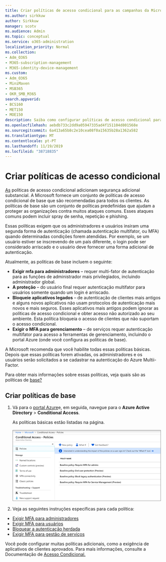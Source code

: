 ```yaml
---
title: Criar políticas de acesso condicional para as campanhas da Microsoft 365
ms.author: sirkkuw
author: Sirkkuw
manager: scotv
ms.audience: Admin
ms.topic: conceptual
ms.service: o365-administration
localization_priority: Normal
ms.collection:
- Adm_O365
- M365-subscription-management
- M365-identity-device-management
ms.custom:
- Adm_O365
- MiniMaven
- MSB365
- OKR_SMB_M365
search.appverid:
- BCS160
- MET150
- MOE150
description: Saiba como configurar políticas de acesso condicional para as campanhas Microsoft 365.
ms.openlocfilehash: aebdb733c2dd9a05947335ad4f151104d801568e
ms.sourcegitcommit: 6a413a65b8c2e10cea08f0a15635b28a1362a582
ms.translationtype: MT
ms.contentlocale: pt-PT
ms.lasthandoff: 11/19/2019
ms.locfileid: "38718835"
---
```

# <a name="set-up-conditional-access-policies"></a>Criar políticas de acesso condicional

[As](https://docs.microsoft.com/azure/active-directory/conditional-access/overview) políticas de acesso condicional adicionam segurança adicional substancial. A Microsoft fornece um conjunto de políticas de acesso condicional de base que são recomendadas para todos os clientes. As políticas de base são um conjunto de políticas predefinidas que ajudam a proteger as organizações contra muitos ataques comuns. Esses ataques comuns podem incluir spray de senha, repetição e phishing.

Essas políticas exigem que os administradores e usuários insiram uma segunda forma de autenticação (chamada autenticação multifator, ou MFA) quando determinadas condições forem atendidas. Por exemplo, se um usuário estiver se inscrevendo de um país diferente, o login pode ser considerado arriscado e o usuário deve fornecer uma forma adicional de autenticação. 

Atualmente, as políticas de base incluem o seguinte:
- **Exigir mfa para administradores** &ndash; requer multi-fator de autenticação para as funções de administrador mais privilegiados, incluindo administrador global.
- **A proteção** &ndash; do usuário final requer autenticação multifator para usuários somente quando um login é arriscado. 
- **Bloqueie aplicativos legados** &ndash; de autenticação de clientes mais antigos e alguns novos aplicativos não usam protocolos de autenticação mais novos e mais seguros. Esses aplicativos mais antigos podem ignorar as políticas de acesso condicional e obter acesso não autorizado ao seu ambiente. Esta política bloqueia o acesso de clientes que não suportam o acesso condicional. 
- **Exigir o MFA para gerenciamento** &ndash; de serviços requer autenticação multifator para acesso a ferramentas de gerenciamento, incluindo o portal Azure (onde você configura as políticas de base). 

A Microsoft recomenda que você habilite todas essas políticas básicas. Depois que essas políticas forem ativadas, os administradores e os usuários serão solicitados a se cadastrar na autenticação do Azure Multii-Factor.

Para obter mais informações sobre essas políticas, veja quais são as políticas de [base?](https://docs.microsoft.com/azure/active-directory/conditional-access/concept-baseline-protection)


## <a name="set-up-baseline-policies"></a>Criar políticas de base

1. Vá para o [portal Azure](https://portal.azure.com)e, em seguida, navegue para o **Azure Active Directory** \> **Conditional Access**.
    
    As políticas básicas estão listadas na página. <br/> <br/>
    ![Página que lista as políticas básicas para acesso condicional.](media/baslinepolicies.png)
1. Veja as seguintes instruções específicas para cada política:

  - [Exigir MFA para administradores](https://docs.microsoft.com/azure/active-directory/conditional-access/howto-baseline-protect-administrators)
- [Exigir MFA para usuários](https://docs.microsoft.com/azure/active-directory/conditional-access/howto-baseline-protect-end-users)  
 - [Bloquear a autenticação herdada](https://docs.microsoft.com/azure/active-directory/conditional-access/howto-baseline-protect-legacy-auth)
  - [Exigir MFA para gestão de serviços](https://docs.microsoft.com/azure/active-directory/conditional-access/howto-baseline-protect-azure)

Você pode configurar muitas políticas adicionais, como a exigência de aplicativos de clientes aprovados. Para mais informações, consulte a Documentação de [Acesso Condicional.](https://docs.microsoft.com/azure/active-directory/conditional-access/)
